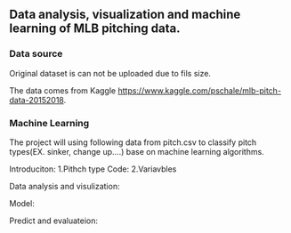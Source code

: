 ## Data analysis, visualization and machine learning of MLB pitching data.

### Data source

 Original dataset is can not be uploaded due to fils size.
 
 The data comes from Kaggle https://www.kaggle.com/pschale/mlb-pitch-data-20152018.
 


### Machine Learning
The project will using following data from pitch.csv to classify pitch types(EX. sinker, change up....) base on machine learning algorithms.

Introduciton: 
1.Pithch type Code:
2.Variavbles 

Data analysis and visulization:

Model:

Predict and evaluateion:
